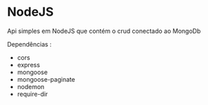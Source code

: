 # NodeJS

Api simples em NodeJS que contém o crud conectado ao MongoDb

Dependências :
- cors
- express
- mongoose
- mongoose-paginate
- nodemon
- require-dir
